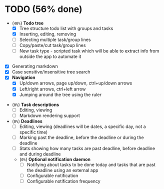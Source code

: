 # TODO (56% done)
- (`40%`) **Todo tree**
	- [X] Tree structure todo list with groups and tasks
	- [X] Inserting, editing, removing
	- [ ] Selecting multiple task/group lines
	- [ ] Copy/paste/cut task/group lines
	- [ ] New task type - scripted task which will be able to extract info from outside the app to automate it
- [X] Generating markdown
- [X] Case sensitive/insensitive tree search
- [X] **Navigation**
	- [X] Up/down arrows, page up/down, ctrl+up/down arrows
	- [X] Left/right arrows, ctrl+left arrow
	- [X] Jumping around the tree using the ruler
- (`0%`) **Task descriptions**
	- [ ] Editing, viewing
	- [ ] Markdown rendering support
- (`0%`) **Deadlines**
	- [ ] Editing, viewing (deadlines will be dates, a specific day, not a specific time)
	- [ ] Marking past the deadline, before the deadline or during the deadline
	- [ ] Stats showing how many tasks are past deadline, before deadline and during deadline
	- (`0%`) **Optional notification daemon**
		- [ ] Notifying about tasks to be done today and tasks that are past the deadline using an external app
		- [ ] Configurable notification
		- [ ] Configurable notification frequency
